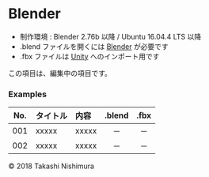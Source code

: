 # Blender

* 制作環境 : Blender 2.76b 以降 / Ubuntu 16.04.4 LTS 以降
* .blend ファイルを開くには [Blender](https://www.blender.org/) が必要です
* .fbx ファイルは [Unity](https://store.unity.com/ja/) へのインポート用です

この項目は、編集中の項目です。

### <b>Examples</b>

|No.|タイトル|内容|.blend|.fbx|
|:--:|:--|:--|:--:|:--:|
|001|xxxxx|xxxxx|－|－|
|002|xxxxx|xxxxx|－|－|

© 2018 Takashi Nishimura